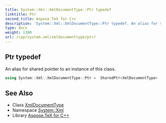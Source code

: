 ```yaml
---
title: System::Xml::XmlDocumentType::Ptr typedef
linktitle: Ptr
second_title: Aspose.TeX for C++
description: 'System::Xml::XmlDocumentType::Ptr typedef. An alias for shared pointer to an instance of this class in C++.'
type: docs
weight: 1300
url: /cpp/system.xml/xmldocumenttype/ptr/
---
```

## Ptr typedef


An alias for shared pointer to an instance of this class.

```cpp
using System::Xml::XmlDocumentType::Ptr =  SharedPtr<XmlDocumentType>
```

## See Also

* Class [XmlDocumentType](../)
* Namespace [System::Xml](../../)
* Library [Aspose.TeX for C++](../../../)
